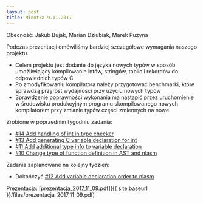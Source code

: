 ```yaml
---
layout: post
title: Minutka 9.11.2017
---
```

Obecność: Jakub Bujak, Marian Dziubiak, Marek Puzyna

Podczas prezentacji omówiliśmy bardziej szczegółowe wymagania naszego projektu.

* Celem projektu jest dodanie do języka nowych typów w sposób umożliwiający kompilowanie intów, stringów, tablic i rekordów do odpowiednich typów C
* Po zmodyfikowaniu kompilatora należy przygotować benchmarki, które sprawdzą przyrost wydajności przy użyciu nowych typów
* Sprawdzenie poprawności wykonania ma nastąpić przez uruchomienie w środowisku produkcyjnym programu skompilowanego nowych kompilatorem przy zmianie typów części zmiennych na nowe

Zrobione w poprzednim tygodniu zadania:

- [#14 Add handling of int in type checker](https://github.com/jbujak/nl-zpp/issues/14)
- [#13 Add generating C variable declaration for int](https://github.com/jbujak/nl-zpp/issues/13)
- [#11 Add additional type info to variable declaration](https://github.com/jbujak/nl-zpp/issues/11)
- [#10 Change type of function definition in AST and nlasm](https://github.com/jbujak/nl-zpp/issues/10)

Zadania zaplanowane na kolejny tydzień:

- Dokończyć [#12 Add variable declaration order to nlasm](https://github.com/jbujak/nl-zpp/issues/12)
<!--TODO-->

Prezentacja: [prezentacja_2017_11_09.pdf]({{ site.baseurl }}/files/prezentacja_2017_11_09.pdf)


